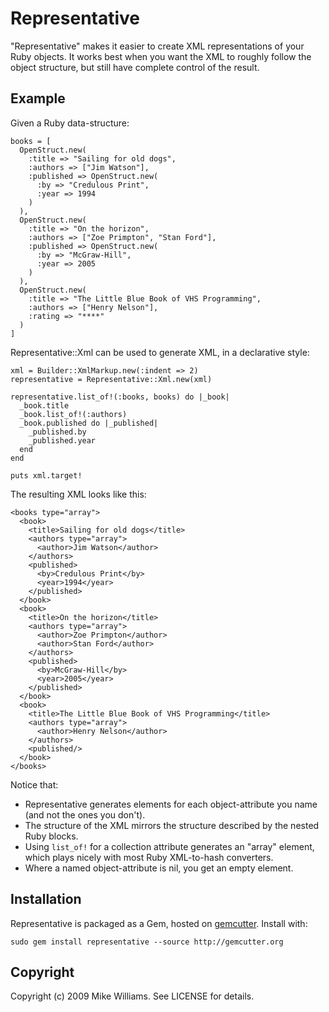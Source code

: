 Representative
==============

"Representative" makes it easier to create XML representations of your Ruby objects.
It works best when you want the XML to roughly follow the object structure, 
but still have complete control of the result.

Example
-------

Given a Ruby data-structure:

    books = [
      OpenStruct.new(
        :title => "Sailing for old dogs", 
        :authors => ["Jim Watson"],
        :published => OpenStruct.new(
          :by => "Credulous Print",
          :year => 1994
        )
      ),
      OpenStruct.new(
        :title => "On the horizon", 
        :authors => ["Zoe Primpton", "Stan Ford"],
        :published => OpenStruct.new(
          :by => "McGraw-Hill",
          :year => 2005
        )
      ),
      OpenStruct.new(
        :title => "The Little Blue Book of VHS Programming",
        :authors => ["Henry Nelson"],
        :rating => "****"
      )
    ]

Representative::Xml can be used to generate XML, in a declarative style:

    xml = Builder::XmlMarkup.new(:indent => 2)
    representative = Representative::Xml.new(xml)

    representative.list_of!(:books, books) do |_book|
      _book.title
      _book.list_of!(:authors)
      _book.published do |_published|
        _published.by
        _published.year
      end
    end

    puts xml.target!

The resulting XML looks like this:

    <books type="array">
      <book>
        <title>Sailing for old dogs</title>
        <authors type="array">
          <author>Jim Watson</author>
        </authors>
        <published>
          <by>Credulous Print</by>
          <year>1994</year>
        </published>
      </book>
      <book>
        <title>On the horizon</title>
        <authors type="array">
          <author>Zoe Primpton</author>
          <author>Stan Ford</author>
        </authors>
        <published>
          <by>McGraw-Hill</by>
          <year>2005</year>
        </published>
      </book>
      <book>
        <title>The Little Blue Book of VHS Programming</title>
        <authors type="array">
          <author>Henry Nelson</author>
        </authors>
        <published/>
      </book>
    </books>

Notice that:

- Representative generates elements for each object-attribute you name (and not the ones you don't).
- The structure of the XML mirrors the structure described by the nested Ruby blocks.
- Using `list_of!` for a collection attribute generates an "array" element, which plays nicely
  with most Ruby XML-to-hash converters.
- Where a named object-attribute is nil, you get an empty element.

Installation
------------

Representative is packaged as a Gem, hosted on [gemcutter](http://gemcutter.org/gems/representative).  Install with:

    sudo gem install representative --source http://gemcutter.org

Copyright
---------

Copyright (c) 2009 Mike Williams. See LICENSE for details.
